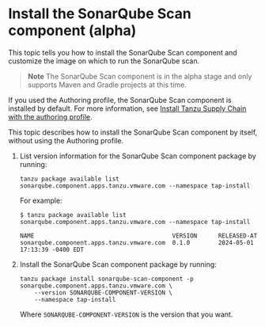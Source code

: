 # Install the SonarQube Scan component (alpha)

This topic tells you how to install the SonarQube Scan component and customize the image on which to
run the SonarQube scan.

> **Note** The SonarQube Scan component is in the alpha stage and only supports Maven and Gradle projects at
> this time.

If you used the Authoring profile, the SonarQube Scan component is installed by default. For more
information, see
[Install Tanzu Supply Chain with the authoring profile](../../../supply-chain/platform-engineering/how-to/installing-supply-chain/install-authoring-profile.hbs.md#tsc-packages).

This topic describes how to install the SonarQube Scan component by itself, without using the
Authoring profile.

1. List version information for the SonarQube Scan component package by running:

   ```console
   tanzu package available list sonarqube.component.apps.tanzu.vmware.com --namespace tap-install
   ```

   For example:

   ```console
   $ tanzu package available list sonarqube.component.apps.tanzu.vmware.com --namespace tap-install

   NAME                                       VERSION      RELEASED-AT
   sonarqube.component.apps.tanzu.vmware.com  0.1.0        2024-05-01 17:13:39 -0400 EDT
   ```

1. Install the SonarQube Scan component package by running:

   ```console
   tanzu package install sonarqube-scan-component -p sonarqube.component.apps.tanzu.vmware.com \
       --version SONARQUBE-COMPONENT-VERSION \
       --namespace tap-install
   ```

   Where `SONARQUBE-COMPONENT-VERSION` is the version that you want.
